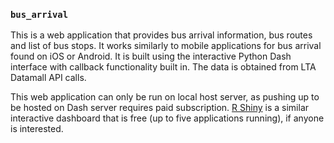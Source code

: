 ### `bus_arrival`
This is a web application that provides bus arrival information, bus routes and list of bus stops. It works similarly to mobile applications for bus arrival found on iOS or Android. It is built using the interactive Python Dash interface with callback functionality built in. The data is obtained from LTA Datamall API calls.

This web application can only be run on local host server, as pushing up to be hosted on Dash server requires paid subscription. [R Shiny](https://shiny.rstudio.com/) is a similar interactive dashboard that is free (up to five applications running), if anyone is interested. 